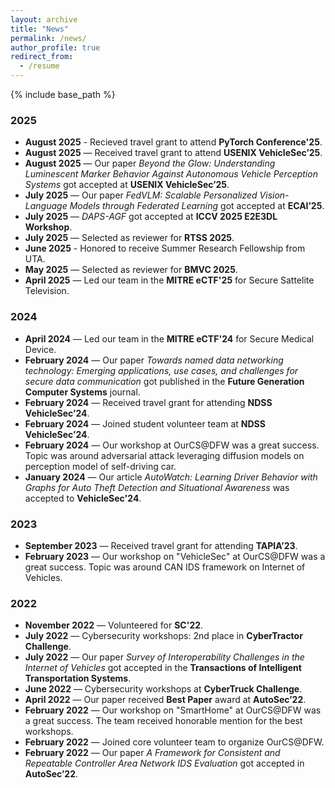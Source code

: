 ```yaml
---
layout: archive
title: "News"
permalink: /news/
author_profile: true
redirect_from:
  - /resume
---
```


{% include base_path %}

### 2025
- **August 2025** - Recieved travel grant to attend **PyTorch Conference'25**.
- **August 2025** — Received travel grant to attend **USENIX VehicleSec’25**.
- **August 2025** — Our paper *Beyond the Glow: Understanding Luminescent Marker Behavior Against Autonomous Vehicle Perception Systems* got accepted at **USENIX VehicleSec’25**.
- **July 2025** — Our paper *FedVLM: Scalable Personalized Vision-Language Models through Federated Learning* got accepted at **ECAI’25**.
- **July 2025** — *DAPS-AGF* got accepted at **ICCV 2025 E2E3DL Workshop**.
- **July 2025** — Selected as reviewer for **RTSS 2025**.
- **June 2025** - Honored to receive Summer Research Fellowship from UTA. 
- **May 2025** — Selected as reviewer for **BMVC 2025**.
- **April 2025** — Led our team in the **MITRE eCTF'25** for Secure Sattelite Television.

### 2024
- **April 2024** — Led our team in the **MITRE eCTF'24** for Secure Medical Device.
- **February 2024** — Our paper *Towards named data networking technology: Emerging applications, use cases, and challenges for secure data communication* got published in the **Future Generation Computer Systems** journal.
- **February 2024** — Received travel grant for attending **NDSS VehicleSec’24**.
- **February 2024** — Joined student volunteer team at **NDSS VehicleSec’24**.
- **February 2024** — Our workshop at OurCS@DFW was a great success. Topic was around adversarial attack leveraging diffusion models on perception model of self-driving car. 
- **January 2024** — Our article *AutoWatch: Learning Driver Behavior with Graphs for Auto Theft Detection and Situational Awareness* was accepted to **VehicleSec'24**.

### 2023
- **September 2023** — Received travel grant for attending **TAPIA’23**.
- **February 2023** — Our workshop on "VehicleSec" at OurCS@DFW was a great success. Topic was around CAN IDS framework on Internet of Vehicles. 

### 2022
- **November 2022** — Volunteered for **SC'22**.
- **July 2022** — Cybersecurity workshops: 2nd place in **CyberTractor Challenge**.
- **July 2022** — Our paper *Survey of Interoperability Challenges in the Internet of Vehicles* got accepted in the **Transactions of Intelligent Transportation Systems**.
- **June 2022** — Cybersecurity workshops at **CyberTruck Challenge**.
- **April 2022** — Our paper received **Best Paper** award at **AutoSec’22**. 
- **February 2022** — Our workshop on "SmartHome" at OurCS@DFW was a great success. The team received honorable mention for the best workshops. 
- **February 2022** — Joined core volunteer team to organize OurCS@DFW. 
- **February 2022** — Our paper *A Framework for Consistent and Repeatable Controller Area Network IDS Evaluation* got accepted in **AutoSec’22**.
 

<!-- Education
======
* Ph.D in CSE, University of Texas at Arlington (UTA), 2025 (expected)
* M.Tech. in CSE, Indian Institute of Technology (Indian School of Mines) Dhanbad, 2019
* B.Tech. in CSE, Kalyani Government Engineering College (KGEC), 2016

Work experience
======
* Spring 2021 - Present: Graduate Teaching Assistant
  * University of Texas at Arlington
  * Duties includes: Grading, conducting labs, teaching (doubt solving sessions)

* Fall 2017 - Fall 2019: Teaching Assistant
  * IIT (ISM) Dhanbad
  * Duties included: Grading, conducting labs, teaching

Skills
======
* Research article writing
* Critical Thinking
* Coding -->

<!-- Publications
======
  <ul>{% for post in site.publications reversed %}
    {% include archive-single-cv.html %}
  {% endfor %}</ul> -->
  
<!-- Talks
======
  <ul>{% for post in site.talks reversed %}
    {% include archive-single-talk-cv.html  %}
  {% endfor %}</ul>
  
Teaching
======
  <ul>{% for post in site.teaching reversed %}
    {% include archive-single-cv.html %}
  {% endfor %}</ul> -->
  
<!-- Service and leadership
======
* Organized workshop about "SmartHome" (2022) and "VehicleSec" (2023,2024) in OurCS@DFW
* Volunteered in International Conference for High Performance Computing, Networking, Storage, and Analysis (SC22) 
* Core Volunteer in SCRF and OurCS@DFW (2022) -->
